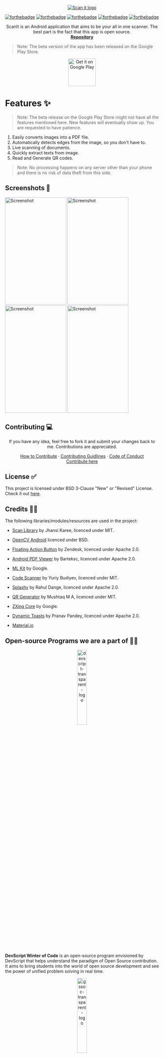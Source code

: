 [//]: <> (Comments)
<p align="center">
  <a href=" https://www.hackerrank.com/domains/tutorials/30-days-of-code">
   <img src = "https://raw.githubusercontent.com/ArshpreetS/ScanIt/master/app/src/main/res/mipmap-xxxhdpi/Scan%20it%20.jpg" alt = "Scan it logo" />
  </a>

[//]: <> (Badges)
[![forthebadge](https://forthebadge.com/images/badges/built-by-developers.svg)](https://forthebadge.com)
[![forthebadge](https://forthebadge.com/images/badges/built-for-android.svg)](https://forthebadge.com)
[![forthebadge](https://forthebadge.com/images/badges/made-with-java.svg)](https://forthebadge.com)
[![forthebadge](https://forthebadge.com/images/badges/built-with-love.svg)](https://forthebadge.com)
[![forthebadge](https://forthebadge.com/images/badges/open-source.svg)](https://forthebadge.com)


  <p align="center">
    ScanIt is an Android application that aims to be your all in one scanner. The best part is the fact that this app is open source.
    <br />
    <a href="https://github.com/mishraaditya595/ScanIt"><strong> Repository </strong></a>
  </p>
</p>

> Note: The beta version of the app has been released on the Google Play Store.

<p align="center">
<a href="https://play.google.com/store/apps/details?id=com.vob.scanit" target="_blank">
<img src="https://play.google.com/intl/en_us/badges/images/generic/en-play-badge.png" alt="Get it on Google Play" height="90"/></a>
</p>

# Features ✨
 > Note: The beta release on the Google Play Store might not have all the features mentioned here. New features will eventually show up. You are requested to have patience.
1. Easily converts images into a PDF file.
2. Automatically detects edges from the image, so you don't have to.
3. Live scanning of documents.
4. Quickly extract texts from image.
5. Read and Generate QR codes.

> Note: No processing happens on any server other than your phone and there is no risk of data theft from this side.

## Screenshots 📱

<img src="https://github.com/mishraaditya595/ScanIt/blob/master/Screenshots/1603558649389.png" alt="Screenshot" height="350" width="200"/></a>
<img src="https://github.com/mishraaditya595/ScanIt/blob/master/Screenshots/1603558656662.png" alt="Screenshot" height="350" width="200"/></a>
<img src="https://github.com/mishraaditya595/ScanIt/blob/master/Screenshots/1603558640202.png" alt="Screenshot" height="350" width="200"/></a>
<img src="https://github.com/mishraaditya595/ScanIt/blob/master/Screenshots/1603558629214.png" alt="Screenshot" height="350" width="200"/></a>

## Contributing 💻


<p align = "center">  
If you have any idea, feel free to fork it and submit your changes back to me. Contributions are appreciated.
</p>
<p align = "center">
  <a href="https://github.com/mishraaditya595/ScanIt/blob/master/CONTRIBUTING.md">How to Contribute</a>
    ·
  <a href="https://github.com/mishraaditya595/Scanner/blob/master/CONTRIBUTING.md">Contributing Guidlines</a>
    ·
  <a href="https://github.com/mishraaditya595/ScanIt/blob/master/CODE_OF_CONDUCT.md">Code of Conduct</a>
  <br/>
  <a href="https://github.com/mishraaditya595/ScanIt/issues">Contribute here</a>
</p>

## License ✅

This project is licensed under BSD 3-Clause "New" or "Revised" License. Check it out [here](https://github.com/mishraaditya595/ScanIt/blob/master/LICENSE).

## Credits 👨‍💼

The following libraries/modules/resources are used in the project:

- [Scan Library](https://github.com/jhansireddy/AndroidScannerDemo) by Jhansi Karee, licenced under MIT.
- [OpenCV Android](http://opencv.org/) licenced under BSD.
- [Floating Action Button](https://github.com/zendesk/android-floating-action-button) by Zendesk, licenced under Apache 2.0.
- [Android PDF Viewer](https://github.com/barteksc/AndroidPdfViewer) by Barteksc, licenced under Apache 2.0.
- [ML Kit](https://developers.google.com/ml-kit) by Google.
- [Code Scanner](https://github.com/yuriy-budiyev/code-scanner) by Yuriy Budiyev, licenced under MIT.
- [Splashy](https://github.com/rahuldange09/Splashy) by Rahul Dange, licenced under Apache 2.0.
- [QR Generator](https://github.com/androidmads/QRGenerator) by Mushtaq M A, licenced under MIT.
- [ZXing Core](https://mvnrepository.com/artifact/com.google.zxing/core/3.3.2) by Google.
- [Dynamic Toasts](https://github.com/pranavpandey/dynamic-toasts) by Pranav Pandey, licenced under Apache 2.0.

- [Material.io](https://material.io/)

## Open-source Programs we are a part of 👨‍💻

<p align = "center">
<img src="https://devscript.tech/woc/img/WOC-logo.png" alt="devscript-transparent-logo" border="0" width="25%">
<br/>

**DevScript Winter of Code** is an open-source program envisioned by DevScript that helps understand the paradigm of Open Source contribution. It aims to bring students into the world of open source development and see the power of unified problem solving in real time.<br>
</p>

<p align = "center">
<img src="https://i.ibb.co/2gTFf7K/gssoc-trans-logo.png" alt="gssoc-transparent-logo" border="0" width="25%">
<br/>

**GirlScript Summer of Code** is the 3 month long Open Source program with an aim to help beginners get started with Open Source Development while encouraging diversity. <br/>
</p>

### Show some ❤️ by starring the repository!

[![Stargazers repo roster for @mishraaditya595/ScanIt](https://reporoster.com/stars/mishraaditya595/ScanIt)](https://github.com/mishraaditya595/ScanIt/stargazers)

[![Forkers repo roster for @mishraaditya595/ScanIt](https://reporoster.com/forks/mishraaditya595/ScanIt)](https://github.com/mishraaditya595/ScanIt/network/members)
